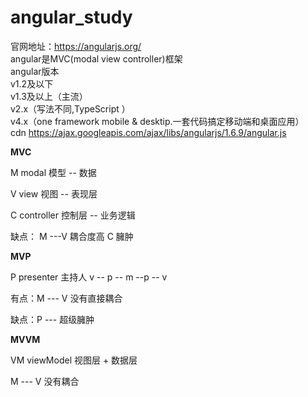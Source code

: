 # angular_study
官网地址：https://angularjs.org/  
angular是MVC(modal view controller)框架  
angular版本  
 v1.2及以下  
 v1.3及以上（主流）  
 v2.x（写法不同,TypeScript ）  
 v4.x（one framework mobile & desktip.一套代码搞定移动端和桌面应用）  
 cdn https://ajax.googleapis.com/ajax/libs/angularjs/1.6.9/angular.js

 **MVC**  

 M modal 模型 -- 数据  

 V view  视图 -- 表现层  

 C controller 控制层 -- 业务逻辑

 缺点： M ---V  耦合度高   C 臃肿

**MVP**  

P presenter 主持人 v -- p -- m --p -- v

有点：M --- V 没有直接耦合

缺点：P --- 超级臃肿

**MVVM**  

VM viewModel  视图层 + 数据层

M --- V 没有耦合


